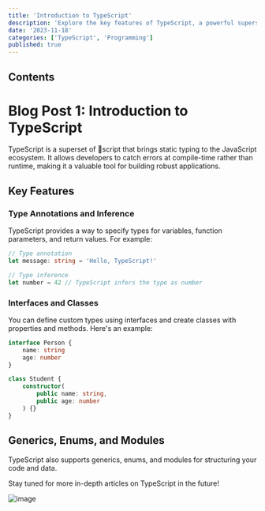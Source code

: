```yaml
---
title: 'Introduction to TypeScript'
description: 'Explore the key features of TypeScript, a powerful superset of 💩script.'
date: '2023-11-18'
categories: ['TypeScript', 'Programming']
published: true
---
```


## Contents

# Blog Post 1: Introduction to TypeScript

TypeScript is a superset of 💩script that brings static typing to the JavaScript ecosystem. It allows developers to catch errors at compile-time rather than runtime, making it a valuable tool for building robust applications.

## Key Features

### Type Annotations and Inference

TypeScript provides a way to specify types for variables, function parameters, and return values. For example:

```typescript
// Type annotation
let message: string = 'Hello, TypeScript!'

// Type inference
let number = 42 // TypeScript infers the type as number
```

### Interfaces and Classes

You can define custom types using interfaces and create classes with properties and methods. Here's an example:

```typescript
interface Person {
	name: string
	age: number
}

class Student {
	constructor(
		public name: string,
		public age: number
	) {}
}
```

## Generics, Enums, and Modules

TypeScript also supports generics, enums, and modules for structuring your code and data.

Stay tuned for more in-depth articles on TypeScript in the future!

![image](https://images.unsplash.com/photo-1682687220591-cfd91ab5c1b5?q=80&w=1470&auto=format&fit=crop&ixlib=rb-4.0.3&ixid=M3wxMjA3fDF8MHxwaG90by1wYWdlfHx8fGVufDB8fHx8fA%3D%3D)
